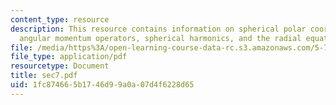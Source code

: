```yaml
---
content_type: resource
description: This resource contains information on spherical polar coordinates, orbital
  angular momentum operators, spherical harmonics, and the radial equation.
file: /media/https%3A/open-learning-course-data-rc.s3.amazonaws.com/5-73-introductory-quantum-mechanics-i-fall-2005/1fc874665b1746d99a0a07d4f6228d65_sec7.pdf
file_type: application/pdf
resourcetype: Document
title: sec7.pdf
uid: 1fc87466-5b17-46d9-9a0a-07d4f6228d65
---
```

